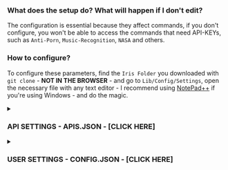 ### What does the setup do? What will happen if I don't edit?  
  
The configuration is essential because they affect commands, if you don't configure, you won't be able to access the commands that need  API-KEYs, such as `Anti-Porn`, `Music-Recognition`, `NASA` and others.  
  
### How to configure?  
  
To configure these parameters, find the ```Iris Folder``` you downloaded with ```git clone``` - **NOT IN THE BROWSER** - and go to ```Lib/Config/Settings```, open the necessary file with any text editor - I recommend using [NotePad++](https://notepad-plus-plus.org/downloads/) if you're using Windows - and do the magic.  
  
<details>  
	<summary><h3>API SETTINGS - APIS.JSON - [CLICK HERE]</h3></summary>  
	  
------  
> You can get an API-KEY by creating an account on the requested site. And yes, all the API's are free to use and don't need credit cards, except IBM for validate your identity, but your usage is free.  
>  
> DON'T EDIT FILES USING THE BROWSER!  
>  
------  
> - [API 1 Location - API-Flash](https://github.com/KillovSky/iris/blob/main/lib/config/Settings/APIS.json#L27) → For screen capturing web pages.  
> - [GET API-Flash KEY](https://apiflash.com/dashboard/access_keys)  
------  
> - [API 2 Location - RemoveBG](https://github.com/KillovSky/iris/blob/main/lib/config/Settings/APIS.json#L43) → For creating transparent stickers (Without background).  
> - [Get RemoveBG KEY](https://www.remove.bg/pt-br/dashboard#api-key)  
------  
> - [API 3 Location - WallHaven](https://github.com/KillovSky/iris/blob/main/lib/config/Settings/APIS.json#L49) → For Wallpapers.  
> - [Get WallHaven KEY](https://wallhaven.cc/settings/account)  
------  
> - [API 4 Location - Deep-AI](https://github.com/KillovSky/iris/blob/main/lib/config/Settings/APIS.json#L15) → For Anti-Porn, Colorfy and others.  
> - [Get Deep-AI KEY](https://deepai.org/dashboard/profile)  
------  
> - [API 5 Location - The-Movie-Database](https://github.com/KillovSky/iris/blob/main/lib/config/Settings/APIS.json#L46) → For movie information.  
> - [Get The Movie Database KEY](https://www.themoviedb.org/settings/api)  
------  
> - [API 6 Location - ACR-Cloud](https://github.com/KillovSky/iris/blob/main/lib/config/Settings/APIS.json#L5-L7) → For music recognition.  
> - [Get ACR-Cloud KEY](https://console.acrcloud.com/avr#/projects/online)  
------  
> - [API 7 Location - NEWSAPI](https://github.com/KillovSky/iris/blob/main/lib/config/Settings/APIS.json#L24) → For NEWS.  
> - [Get NEWSAPI KEY](https://newsapi.org/account)  
------  
> - [API 8 Location - IBM-WATSON](https://github.com/KillovSky/iris/blob/main/lib/config/Settings/APIS.json#L10-L12) → For converting speech to text.  
> - [Get IBM-WATSON KEY](https://cloud.ibm.com/catalog/services/speech-to-text)  
------  
> - [API 9 Location - HERE](https://github.com/KillovSky/iris/blob/main/lib/config/Settings/APIS.json#L52-L53) → For maps information.  
> - [Get HERE KEY](https://developer.here.com/projects)  
------  
> - [API 10 Location - RAWG](https://github.com/KillovSky/iris/blob/main/lib/config/Settings/APIS.json#L30) → For games information.  
> - [Get RAWG KEY](https://rawg.io/@ll0/apikey)  
------  
> - [API 11 Location - BRAINSHOP](https://github.com/KillovSky/iris/blob/main/lib/config/Settings/APIS.json#L33-L35) → For AI conversation. - Optional  
> - [Get BRAINSHOP KEY](https://brainshop.ai)  
------  
> - [API 12 Location - GOOGLE-MAPS](https://github.com/KillovSky/iris/blob/main/lib/config/Settings/APIS.json#L18) → For Street-View images. - Optional  
> - [Get GOOGLE-MAPS KEY](https://developers.google.com/maps/documentation/maps-static/get-api-key#get-an-api-key)  
------  
> - [API 13 Location - NASA](https://github.com/KillovSky/iris/blob/main/lib/config/Settings/APIS.json#L21) → For NASA daily notices. - Optional  
> - [Get NASA KEY](https://api.nasa.gov)  
------  
> - [API 14 Location - SIMSIMI](https://github.com/KillovSky/iris/blob/main/lib/config/Settings/APIS.json#L36-L39) → For advanced conversation. - Optional  
> - [Get SIMSIMI KEY](http://developer.simsimi.com/api)  
------  
  
</details>  
  
<details>  
	<summary><h3>USER SETTINGS - CONFIG.JSON - [CLICK HERE]</h3></summary>  
  
------  
> All settings are optional, except `Owner` and `Owner_SECRET_Password`, if you're not from Brazil, you have to change `DDI` and `Language` too.  
>  
------  
> - [Akinator_Win](https://github.com/KillovSky/iris/blob/main/lib/config/Settings/config.json#L2) → It is the score that the akinator sends the guess.  
> - Values: number  
> - Default: 90  
------  
> - [Anti_Flood](https://github.com/KillovSky/iris/blob/main/lib/config/Settings/config.json#L3) → Blocks spamming. setting it to a low value might cause WhatsApp ban.  
> - Values: number (time in seconds)  
> - Default: 10  
------  
> - [Auto_Block](https://github.com/KillovSky/iris/blob/main/lib/config/Settings/config.json#L4) → Blocks dangerous people automatically (reduces the speed of íris).  
> - Values: true, false  
> - Default: false  
------  
> - [Auto_Update](https://github.com/KillovSky/iris/blob/main/lib/config/Settings/config.json#L5) → Updates Íris automatically when you edit the programme.  
> - Values: true, false  
> - Default: false  
------  
> - [Backup_Time](https://github.com/KillovSky/iris/blob/main/lib/config/Settings/config.json#L6) → The time duration between each backup (important files of íris).  
> - Values: number (time in minutes)  
> - Default: 60  
------  
> - [Block_Calls](https://github.com/KillovSky/iris/blob/main/lib/config/Settings/config.json#L7) → Blocks calls and the caller.  
> - Values: true, false  
> - Default: true  
------  
> - [Bomber_Port](https://github.com/KillovSky/iris/blob/main/lib/config/Settings/config.json#L8) → The Bomber-API access port. If you have a problem on the startup, put a random number (4 digits is recommended).  
> - Values: number  
> - Default: 3000  
------  
> - [Ban_All_Links](https://github.com/KillovSky/iris/blob/main/lib/config/Settings/config.json#L9) → Kicks people who send any type of links.  
> - Values: true, false  
> - Default: false  
------  
> - [Bot_Commands](https://github.com/KillovSky/iris/blob/main/lib/config/Settings/config.json#L10) → Allow Iris to run commands on herself, you can run it on her WhatsApp too.  
> - Values: true, false  
> - Default: false  
------  
> - [Canvas_Audio](https://github.com/KillovSky/iris/blob/main/lib/config/Settings/config.json#L11) → Sends an audio when someone enters or leaves the group.  
> - Values: true, false  
> - Default: false  
------  
> - [Clear_Cache](https://github.com/KillovSky/iris/blob/main/lib/config/Settings/config.json#L12) → Clear messages cache after 'x' times.  
> - Values: true, false  
> - Default: true  
------  
> - [Filter_Type](https://github.com/KillovSky/iris/blob/main/lib/config/Settings/config.json#L13) → Anti-Flood usage mode.  
> - Values: 'user', 'chatId'  
> - Default: 'chatId'  
------  
> - [Daily_Reward](https://github.com/KillovSky/iris/blob/main/lib/config/Settings/config.json#L13) → The reward value of daily command.  
> - Values: number  
> - Default: 30  
------  
> - [Day_Messages](https://github.com/KillovSky/iris/blob/main/lib/config/Settings/config.json#L13) → Sends greeting messages onece in 6 hours.  
> - Values: true, false  
> - Default: false  
------  
> - [DDI](https://github.com/KillovSky/iris/blob/main/lib/config/Settings/config.json#L16-L19) → Kicks people who use fake numbers and other-country numbers.  
> - Values: array of numbers  
> - Default: ["55", "DDI DOIS - Opcional"]  
------  
> - [Enable_EAS](https://github.com/KillovSky/iris/blob/main/lib/config/Settings/config.json#L20) → Enables KillovSky news transmissions at console, can be useful to get news about updates.  
> - Values: true, false  
> - Default: true  
------  
> - [Enable_Backups](https://github.com/KillovSky/iris/blob/main/lib/config/Settings/config.json#L21) → Enables backup important files of íris.  
> - Values: true, false  
> - Default: true  
------  
> - [Fig_FPS](https://github.com/KillovSky/iris/blob/main/lib/config/Settings/config.json#L22) → FPS of GIF/Video to Sticker, setting to a highter values will cause 'errors' with size.  
> - Values: number  
> - Default: 10  
------  
> - [Iris_Coin](https://github.com/KillovSky/iris/blob/main/lib/config/Settings/config.json#L23) → Amount of í-coins for each play.  
> - Values: number  
> - Default: 10  
------  
> - [Language](https://github.com/KillovSky/iris/blob/main/lib/config/Settings/config.json#L24) → All texts, dialogues and translation systems of Íris.  
> - Values: "en", "pt", "es"  
> - Default: "pt"  
------  
> - [Max_Backups](https://github.com/KillovSky/iris/blob/main/lib/config/Settings/config.json#L25) → Controls the maximum backups in 'Backups' folder.  
> - Values: number  
> - Default: 3  
------  
> - [Max_Characters](https://github.com/KillovSky/iris/blob/main/lib/config/Settings/config.json#L26) → Kicks anyone who sends bug messages or larg texts.  
> - Values: number  
> - Default: 5000  
------  
> - [Max_Commands](https://github.com/KillovSky/iris/blob/main/lib/config/Settings/config.json#L27) → Blocks the multi command system when someone try to use more than one commands with one message.  
> - Values: number  
> - Default: 2  
------  
> - [Max_Download_Size](https://github.com/KillovSky/iris/blob/main/lib/config/Settings/config.json#L28) → Controls the maximum size of media uploading. Doesn't aply on owner's commands such as "upload".  
> - Values: number  
> - Default: 16  
------  
> - [Max_Groups](https://github.com/KillovSky/iris/blob/main/lib/config/Settings/config.json#L29) → The maximum amount of groups íris can join. if it goes beyond the limit, she'll leave.  
> - Values: number  
> - Default: 10  
------  
> - [Max_Msg_Cache](https://github.com/KillovSky/iris/blob/main/lib/config/Settings/config.json#L30) → Sets the limit of messeges cache.  
> - Values: number  
> - Default: 3000  
------  
> - [Max_Revoked](https://github.com/KillovSky/iris/blob/main/lib/config/Settings/config.json#L31) → The maximum revoked messages in the list, she will delete the last revoked message after reaching the limit.  
> - Values: number  
> - Default: 20  
------  
> - [Min_Steal](https://github.com/KillovSky/iris/blob/main/lib/config/Settings/config.json#L32) → The minimum amount of loot a thief can obtain by using the steal command.  
> - Values: number  
> - Default: 10  
------  
> - [Max_Steal](https://github.com/KillovSky/iris/blob/main/lib/config/Settings/config.json#L33) → The maximum amount of loot a thief can obtain by using the steal command.  
> - Values: number  
> - Default: 1000  
------  
> - [Steal_Reduce_Limit](https://github.com/KillovSky/iris/blob/main/lib/config/Settings/config.json#L34) → Sets the steal gain reduction percentage. Don't use values less than 1.  
> - Values: number  
> - Default: 3  
------  
> - [Max_Votes](https://github.com/KillovSky/iris/blob/main/lib/config/Settings/config.json#L35) → The maximum votes for each poll if the creator doesn't specify the vote limit.  
> - Values: number  
> - Default: 10  
------  
> - [Max_XP_Earn](https://github.com/KillovSky/iris/blob/main/lib/config/Settings/config.json#L36) → The maximum XP you can earn in the RPG leveling system.  
> - Values: number  
> - Default: 50  
------  
> - [Steal_Percent_Sucess](https://github.com/KillovSky/iris/blob/main/lib/config/Settings/config.json#L37) → Steal success rate.  
> - Values: number  
> - Default: 70  
------  
> - [Min_Membros](https://github.com/KillovSky/iris/blob/main/lib/config/Settings/config.json#L38) → The minimum amount of members íris wants to work in a group.  
> - Values: number  
> - Default: 1  
------  
> - [Min_XP_Earn](https://github.com/KillovSky/iris/blob/main/lib/config/Settings/config.json#L39) → The minimum XP you can earn in the RPG leveling system.  
> - Values: number  
> - Default: 15  
------  
> - [Minimal_Similarity_Command](https://github.com/KillovSky/iris/blob/main/lib/config/Settings/config.json#L40) → The minimum required similarity value for the command correction system.  
> - Values: number  
> - Default: 70  
------  
> - [Moment_Locale](https://github.com/KillovSky/iris/blob/main/lib/config/Settings/config.json#L41) → Sets the moment location function to get the correct time.  
> - Values: [string](https://github.com/moment/moment/tree/develop/locale)  
> - Default: "pt_BR"  
------  
> - [Moment_Timezone](https://github.com/KillovSky/iris/blob/main/lib/config/Settings/config.json#L42) → Set the moment timezone to get the correct UTC date.  
> - Values: [string](https://en.wikipedia.org/wiki/List_of_tz_database_time_zones)  
> - Default: "America/Sao_Paulo"  
------  
> - [Multitasking](https://github.com/KillovSky/iris/blob/main/lib/config/Settings/config.json#L43) → By enabling this, Iris can execute one or more different commands with one message.  
> - Values: true, false  
> - Default: false  
------  
> - [Niver_Present](https://github.com/KillovSky/iris/blob/main/lib/config/Settings/config.json#L44) → The birthday gift for the user in I'coins format.  
> - Values: number  
> - Default: 1000  
------  
> - [Owner](https://github.com/KillovSky/iris/blob/main/lib/config/Settings/config.json#L45-L49) → The list of owner(s) of the installed Iris, Owner numbers can control all of Iris' actions.  
> - Values: array of numbers with string  
> - Default: ["Insert your number@c.us", "Number 2 - Optional@c.us", "Do not remove the @c.us - 3° owner@c.us"]  
> Example: ["5511987654321@c.us"]  
------  
> - [Hide_Owner_Number](https://github.com/KillovSky/iris/blob/main/lib/config/Settings/config.json#L50) → Hides the owner number in almost all commands for safety.  
> - Values: true, false  
> - Default: false  
------  
> - [Popup](https://github.com/KillovSky/iris/blob/main/lib/config/Settings/config.json#L51) → Enables Iris notifications on your PC screen.  
> - Values: true, false  
> - Default: false  
------  
> - [Prefix](https://github.com/KillovSky/iris/blob/main/lib/config/Settings/config.json#L52-L69) → Íris prefixes, messages starting with that will be detected as commands.  
> - Values: array of everything  
> - Default: ["/", "$", "#", ".", "\\", "@", "=", "?", "+", "!", "&", ":", ";", "^", ">", "<"]  
------  
> - [Max_Divider_Win](https://github.com/KillovSky/iris/blob/main/lib/config/Settings/config.json#L70) → The loss value of games, do not use values less than 1.  
> - Values: number  
> - Default: 3  
------  
> - [Prize_Value_Max](https://github.com/KillovSky/iris/blob/main/lib/config/Settings/config.json#L71) → The maximum prize of some games, like mix.  
> - Values: number  
> - Default: 200  
------  
> - [Prize_Value_Min](https://github.com/KillovSky/iris/blob/main/lib/config/Settings/config.json#L72) → The minimum prize of some games, like mix.  
> - Values: number  
> - Default: 20  
------  
> - [Puppeteer_Wait](https://github.com/KillovSky/iris/blob/main/lib/config/Settings/config.json#L73) → Max wait time of puppeteer, when it reaches 0, Íris will force the close commands like CPF.  
> - Values: number (time in milliseconds)  
> - Default: 220000  
------  
> - [Search_Results](https://github.com/KillovSky/iris/blob/main/lib/config/Settings/config.json#L75) → Maximum results to get in 'duck' command.  
> - Values: number  
> - Default: 10  
------  
> - [StartUP_MSGs_Groups](https://github.com/KillovSky/iris/blob/main/lib/config/Settings/config.json#L76) → If you enable this, Íris will notify groups when she's online.  
> - Values: true, false  
> - Default: false  
------  
> - [Sticker_Author](https://github.com/KillovSky/iris/blob/main/lib/config/Settings/config.json#L77) → Default sticker author, if you want to set author as the message sender, don't edit.  
> - Values: string  
> - Default: "DONTEDITUSR - DONTEDITGPN"  
------  
> - [Sticker_Pack](https://github.com/KillovSky/iris/blob/main/lib/config/Settings/config.json#L78) → Default name of sticker packs created by Íris.  
> - Values: string  
> - Default: "🔰 MVTZ [https://github.com/anonybrmous] MaaTVZ ⚜️"  
------  
> - [User_Agent](https://github.com/KillovSky/iris/blob/main/lib/config/Settings/config.json#L79) → Default User-Agent for using axios and others modules. It's useful to bypass some U.A blocking.  
> - Values: [string](https://www.whatismybrowser.com/guides/the-latest-user-agent/chrome)  
> - Default: "Mozilla/5.0 (X11; Linux x86_64) AppleWebKit/537.36 (KHTML, like Gecko) Chrome/100.0.4896.127 Safari/537.36"  
------  
> - [Update_CMDS_On_Boot](https://github.com/KillovSky/iris/blob/main/lib/config/Settings/config.json#L80) → Refresh the command list at startup, useful for those who always create new commands.  
> - Values: true, false  
> - Default: false  
------  
> - [Wait_to_Play](https://github.com/KillovSky/iris/blob/main/lib/config/Settings/config.json#L81) → Cool down duration of a member after playing a game.  
> - Values: number (time in minutes)  
> - Default: 30  
------  
> - [Wait_to_Win](https://github.com/KillovSky/iris/blob/main/lib/config/Settings/config.json#L82) → The time of user XP earning of leveling system.  
> - Values: number (time in minutes)  
> - Default: 60  
------  
> - [XP_Difficulty](https://github.com/KillovSky/iris/blob/main/lib/config/Settings/config.json#L83) → The difficulty of the leveling system, higher values mean higher difficulty to level up.  
> - Values: number  
> - Default: 5  
------  
> - [Your_Name](https://github.com/KillovSky/iris/blob/main/lib/config/Settings/config.json#L84) → Owner's name/nickname, will be used when the sticker cannot be created with default values, use normal letters only.  
> - Values: string  
> - Default: "KillovSky"  
------  
> - [Owner_SECRET_Password](https://github.com/KillovSky/iris/blob/main/lib/config/Settings/config.json#L85) → Owner's secret password, if you don't set an owner, just put that password in the message to use the owner commands, DO NOT USE THE DEFAULT!  
> - Values: string  
> - Default: "irisBOT@Root"  
------  
  
</details>  
